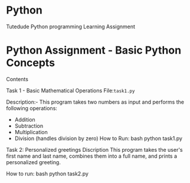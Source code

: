 # Python
Tutedude Python programming Learning Assignment 


# Python Assignment - Basic Python Concepts



 Contents

Task 1 - Basic Mathematical Operations
 File:`task1.py`
 
Description:-
  This program takes two numbers as input and performs the following operations:
  - Addition
  - Subtraction
  - Multiplication
  - Division (handles division by zero)
How to Run:
    bash
  python task1.py


Task 2: Personalized greetings
Discription 
   This program takes the user's first name and last name, combines them into a full name, and prints a personalized greeting.

How to run:
    bash
  python task2.py

